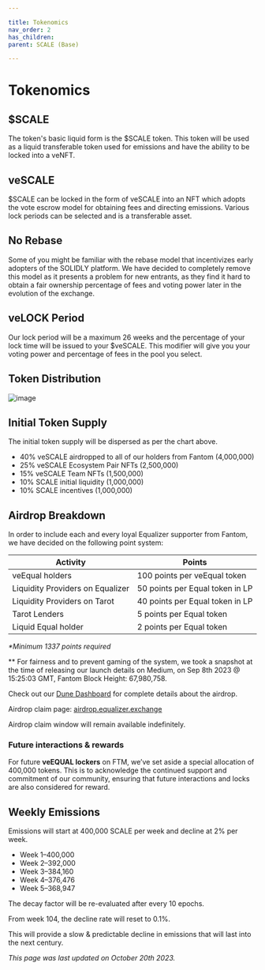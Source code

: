 ```yaml
---

title: Tokenomics
nav_order: 2
has_children:
parent: SCALE (Base)

---
```


# Tokenomics

## $SCALE

The token's basic liquid form is the $SCALE token. This token will be used as a liquid transferable token used for emissions and have the ability to be locked into a veNFT.

## veSCALE

$SCALE can be locked in the form of veSCALE into an NFT which adopts the vote escrow model for obtaining fees and directing emissions. Various lock periods can be selected and is a transferable asset.

## No Rebase

Some of you might be familiar with the rebase model that incentivizes early adopters of the SOLIDLY platform. We have decided to completely remove this model as it presents a problem for new entrants, as they find it hard to obtain a fair ownership percentage of fees and voting power later in the evolution of the exchange.

## veLOCK Period

Our lock period will be a maximum 26 weeks and the percentage of your lock time will be issued to your $veSCALE. This modifier will give you your voting power and percentage of fees in the pool you select.

## Token Distribution

![image](https://miro.medium.com/v2/resize:fit:828/format:webp/1*kCAZm_OXKI8jxuwdrn2aAQ.png)

## Initial Token Supply

The initial token supply will be dispersed as per the chart above.

* 40% veSCALE airdropped to all of our holders from Fantom (4,000,000)
* 25% veSCALE Ecosystem Pair NFTs (2,500,000)
* 15% veSCALE Team NFTs (1,500,000)
* 10% SCALE initial liquidity (1,000,000)
* 10% SCALE incentives (1,000,000)

## Airdrop Breakdown

In order to include each and every loyal Equalizer supporter from Fantom, we have decided on the following point system:

|Activity| Points |
|--|--|
| veEqual holders | 100 points per veEqual token |
| Liquidity Providers on Equalizer | 50 points per Equal token in LP |
| Liquidity Providers on Tarot | 40 points per Equal token in LP |
| Tarot Lenders | 5 points per Equal token |
| Liquid Equal holder | 2 points per Equal token |

_*Minimum 1337 points required_

** For fairness and to prevent gaming of the system, we took a snapshot at the time of releasing our launch details on Medium, on Sep 8th 2023 @ 15:25:03 GMT,  Fantom Block Height: 67,980,758.

Check out our [Dune Dashboard](https://dune.com/equal/scale-airdrop) for complete details about the airdrop.

Airdrop claim page: [airdrop.equalizer.exchange](https://airdrop.equalizer.exchange/)

Airdrop claim window will remain available indefinitely.

### Future interactions & rewards


For future **veEQUAL lockers** on FTM, we’ve set aside a special allocation of 400,000 tokens. This is to acknowledge the continued support and commitment of our community, ensuring that future interactions and locks are also considered for reward.

## Weekly Emissions

Emissions will start at 400,000 SCALE per week and decline at 2% per week.

* Week 1–400,000
* Week 2–392,000
* Week 3–384,160
* Week 4–376,476
* Week 5–368,947

The decay factor will be re-evaluated after every 10 epochs. 

From week 104, the decline rate will reset to 0.1%.

This will provide a slow & predictable decline in emissions that will last into the next century.

_This page was last updated on October 20th 2023._
